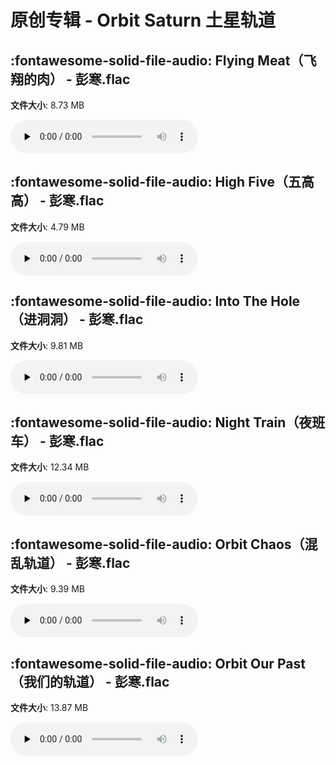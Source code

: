 # 原创专辑 - Orbit Saturn 土星轨道

## :fontawesome-solid-file-audio: Flying Meat（飞翔的肉） - 彭寒.flac

**文件大小**: 8.73 MB

<audio preload="none" controls><source src="https://file.hsyhx.top/原创专辑/Orbit_Saturn_土星轨道/Flying Meat（飞翔的肉） - 彭寒.flac" type="audio/mpeg">您的浏览器不支持此音频格式</audio>

## :fontawesome-solid-file-audio: High Five（五高高） - 彭寒.flac

**文件大小**: 4.79 MB

<audio preload="none" controls><source src="https://file.hsyhx.top/原创专辑/Orbit_Saturn_土星轨道/High Five（五高高） - 彭寒.flac" type="audio/mpeg">您的浏览器不支持此音频格式</audio>

## :fontawesome-solid-file-audio: Into The Hole（进洞洞） - 彭寒.flac

**文件大小**: 9.81 MB

<audio preload="none" controls><source src="https://file.hsyhx.top/原创专辑/Orbit_Saturn_土星轨道/Into The Hole（进洞洞） - 彭寒.flac" type="audio/mpeg">您的浏览器不支持此音频格式</audio>

## :fontawesome-solid-file-audio: Night Train（夜班车） - 彭寒.flac

**文件大小**: 12.34 MB

<audio preload="none" controls><source src="https://file.hsyhx.top/原创专辑/Orbit_Saturn_土星轨道/Night Train（夜班车） - 彭寒.flac" type="audio/mpeg">您的浏览器不支持此音频格式</audio>

## :fontawesome-solid-file-audio: Orbit Chaos（混乱轨道） - 彭寒.flac

**文件大小**: 9.39 MB

<audio preload="none" controls><source src="https://file.hsyhx.top/原创专辑/Orbit_Saturn_土星轨道/Orbit Chaos（混乱轨道） - 彭寒.flac" type="audio/mpeg">您的浏览器不支持此音频格式</audio>

## :fontawesome-solid-file-audio: Orbit Our Past（我们的轨道） - 彭寒.flac

**文件大小**: 13.87 MB

<audio preload="none" controls><source src="https://file.hsyhx.top/原创专辑/Orbit_Saturn_土星轨道/Orbit Our Past（我们的轨道） - 彭寒.flac" type="audio/mpeg">您的浏览器不支持此音频格式</audio>


